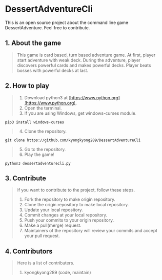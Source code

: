 # DessertAdventureCli
This is an open source project about the command line game DessertAdventure. Feel free to contribute.
## 1. About the game
> This game is card based, turn based adventure game.
> At first, player start adventure with weak deck.
> During the adventure, player discovers powerful cards and makes powerful decks.
> Player beats bosses with powerful decks at last.
## 2. How to play
> 1. Download python3 at [https://www.python.org](https://www.python.org).
> 2. Open the terminal.
> 3. If you are using Windows, get windows-curses module.
```
pip3 install windows-curses
```
> 4. Clone the repository.
```
git clone https://github.com/kyongkyong289/DessertAdventureCli
```
> 5. Go to the repository.
> 6. Play the game!
```
python3 dessertadventurecli.py
```
## 3. Contribute
> If you want to contribute to the project, follow these steps.  
> 1. Fork the repository to make origin repository.
> 2. Clone the origin repository to make local repository.
> 3. Update your local repository.
> 4. Commit changes at your local repository.
> 5. Push your commits to your origin repository.
> 6. Make a pull(merge) request.
> 7. Maintainers of the repository will review your commits and accept your pull request.
## 4. Contributors
> Here is a list of contributers.  
> 1. kyongkyong289 (code, maintain)
